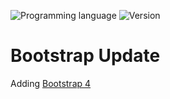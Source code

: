 ![Programming language](https://img.shields.io/badge/Language-Javascript-black.svg)
![Version](https://img.shields.io/badge/Version-1.2.1-blue.svg)

# Bootstrap Update

Adding [Bootstrap 4](http://getbootstrap.com/)